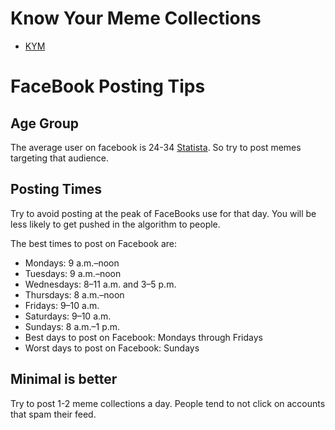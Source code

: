 # Know Your Meme Collections
- [KYM](https://knowyourmeme.com/editorials/collections/page/1)

# FaceBook Posting Tips
## Age Group
The average user on facebook is 24-34 [Statista](https://www.statista.com/statistics/187549/facebook-distribution-of-users-age-group-usa/). 
So try to post memes targeting that audience.

## Posting Times
Try to avoid posting at the peak of FaceBooks use for that day. You will be less likely to get pushed in the algorithm to people.

The best times to post on Facebook are:
- Mondays: 9 a.m.–noon
- Tuesdays: 9 a.m.–noon
- Wednesdays: 8–11 a.m. and 3–5 p.m.
- Thursdays: 8 a.m.–noon
- Fridays: 9–10 a.m.
- Saturdays: 9–10 a.m.
- Sundays: 8 a.m.–1 p.m.
- Best days to post on Facebook: Mondays through Fridays
- Worst days to post on Facebook: Sundays

## Minimal is better 
Try to post 1-2 meme collections a day. People tend to not click on accounts that spam their feed. 
